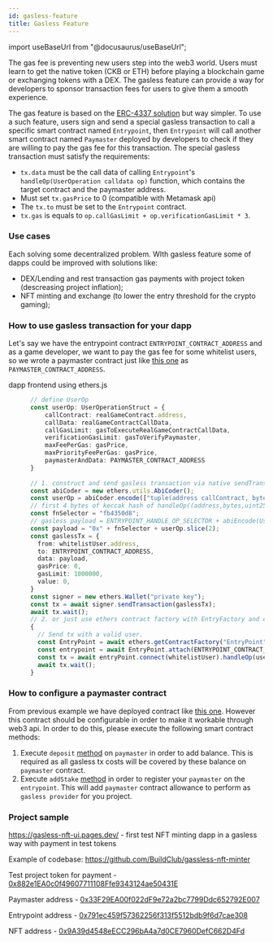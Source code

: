 ```yaml
---
id: gasless-feature
title: Gasless Feature
---
```


import useBaseUrl from "@docusaurus/useBaseUrl";

The gas fee is preventing new users step into the web3 world. Users must learn to get the native token (CKB or ETH) before playing a blockchain game or exchanging tokens with a DEX. The gasless feature can provide a way for developers to sponsor transaction fees for users to give them a smooth experience.

The gas feature is based on the [ERC-4337 solution](https://eips.ethereum.org/EIPS/eip-4337) but way simpler. To use a such feature, users sign and send a special gasless transaction to call a specific smart contract named `Entrypoint`, then `Entrypoint` will call another smart contract named `Paymaster` deployed by developers to check if they are willing to pay the gas fee for this transaction. The special gasless transaction must satisfy the requirements:

- `tx.data` must be the call data of calling `Entrypoint`'s `handleOp(UserOperation calldata op)` function, which contains the target contract and the paymaster address.
- Must set `tx.gasPrice` to 0 (compatible with Metamask api)
- The `tx.to` must be set to the `Entrypoint` contract.
- `tx.gas` is equals to `op.callGasLimit + op.verificationGasLimit * 3`.


### Use cases

Each solving some decentralized problem. WIth gasless feature some of dapps could be improved with solutions like:
 - DEX/Lending and rest transaction gas payments with project token (descreasing project inflation);
 - NFT minting and exchange (to lower the entry threshold for the crypto gaming);


### How to use gasless transaction for your dapp

Let's say we have the entrypoint contract `ENTRYPOINT_CONTRACT_ADDRESS` and as a game developer, we want to pay the gas fee for some whitelist users, so we wrote a paymaster contract just like [this one](https://github.com/godwokenrises/account-abstraction/blob/gw-gasless/contracts/samples/GaslessDemoPaymaster.sol) as `PAYMASTER_CONTRACT_ADDRESS`.

dapp frontend using ethers.js

```ts
      // define UserOp
      const userOp: UserOperationStruct = {
          callContract: realGameContract.address,
          callData: realGameContractCallData,
          callGasLimit: gasToExecuteRealGameContractCallData,
          verificationGasLimit: gasToVerifyPaymaster,
          maxFeePerGas: gasPrice,
          maxPriorityFeePerGas: gasPrice,
          paymasterAndData: PAYMASTER_CONTRACT_ADDRESS 
      }
      
      // 1. construct and send gasless transaction via native sendTransaction
      const abiCoder = new ethers.utils.AbiCoder();
      const userOp = abiCoder.encode(["tuple(address callContract, bytes callData, uint256 callGasLimit, uint256 verificationGasLimit, uint256 maxFeePerGas, uint256 maxPriorityFeePerGas, bytes paymasterAndData) UserOperation"], [userOp]);
      // first 4 bytes of keccak hash of handleOp((address,bytes,uint256,uint256,uint256,uint256,bytes))
      const fnSelector = "fb4350d8";
      // gasless payload = ENTRYPOINT_HANDLE_OP_SELECTOR + abiEncode(UserOperation)
      const payload = "0x" + fnSelector + userOp.slice(2);
      const gaslessTx = {
        from: whitelistUser.address,
        to: ENTRYPOINT_CONTRACT_ADDRESS,
        data: payload,
        gasPrice: 0,
        gasLimit: 1000000,
        value: 0,
      }
      const signer = new ethers.Wallet("private key");
      const tx = await signer.sendTransaction(gaslessTx);
      await tx.wait();
      // 2. or just use ethers contract factory with EntryFactory and call directly it
      {
        // Send tx with a valid user.
        const EntryPoint = await ethers.getContractFactory("EntryPoint");
        const entrypoint = await EntryPoint.attach(ENTRYPOINT_CONTRACT_ADDRESS);
        const tx = await entryPoint.connect(whitelistUser).handleOp(userOp, {gasLimit: 100000, gasPrice: 0});
        await tx.wait();
      }
```

### How to configure a paymaster contract

From previous example we have deployed contract like [this one](https://github.com/godwokenrises/account-abstraction/blob/gw-gasless/contracts/samples/GaslessDemoPaymaster.sol). However this contract should be configurable in order to make it workable through web3 api. In order to do this, please execute the following smart contract methods:
1. Execute `deposit` [method](https://github.com/godwokenrises/account-abstraction/blob/541f7cac9d83e75d152e7a58bec6d97b51221012/contracts/core/GaslessBasePaymaster.sol#L68) on `paymaster` in order to add balance. This is required as all gasless tx costs will be covered by these balance on `paymaster` contract.
2. Execute `addStake` [method](https://github.com/godwokenrises/account-abstraction/blob/541f7cac9d83e75d152e7a58bec6d97b51221012/contracts/core/GaslessBasePaymaster.sol#L85) in order to register your `paymaster` on the `entrypoint`. This will add `paymaster` contract allowance to perform as `gasless provider` for you project.


### Project sample

https://gasless-nft-ui.pages.dev/ - first test NFT minting dapp in a gasless way with payment in test tokens

Example of codebase: https://github.com/BuildClub/gassless-nft-minter

Test project token for payment - [0x882e1EA0c0f49607711108Ffe9343124ae50431E](https://gw-explorer.nervosdao.community/address/0x882e1EA0c0f49607711108Ffe9343124ae50431E)

Paymaster address - [0x33F29EA00f022dF9e72a2bc7799Ddc652792E007](https://gw-explorer.nervosdao.community/address/0x33F29EA00f022dF9e72a2bc7799Ddc652792E007)

Entrypoint address - [0x791ec459f57362256f313f5512bdb9f6d7cae308](https://gw-explorer.nervosdao.community/address/0x791ec459f57362256f313f5512bdb9f6d7cae308)

NFT address - [0x9A39d4548eECC296bA4a7d0CE7960DefC662D4Fd](https://gw-explorer.nervosdao.community/address/0x9A39d4548eECC296bA4a7d0CE7960DefC662D4Fd)
